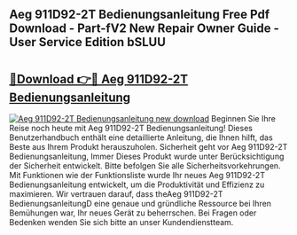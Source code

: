 ## Aeg 911D92-2T Bedienungsanleitung Free Pdf Download - Part-fV2 New Repair Owner Guide - User Service Edition bSLUU

# <h2><a href="http://df4t92u.blite.top/?on=Aeg+911D92-2T+Bedienungsanleitung">🔗Download 👉🔴 Aeg 911D92-2T Bedienungsanleitung</a></h2>

[![Aeg 911D92-2T Bedienungsanleitung new download](https://i.imgur.com/lujVjoI.png)](http://df4t92u.blite.top/?on=Aeg+911D92-2T+Bedienungsanleitung)
Beginnen Sie Ihre Reise noch heute mit Aeg 911D92-2T Bedienungsanleitung! Dieses Benutzerhandbuch enthält eine detaillierte Anleitung, die Ihnen hilft, das Beste aus Ihrem Produkt herauszuholen. Sicherheit geht vor Aeg 911D92-2T Bedienungsanleitung, Immer Dieses Produkt wurde unter Berücksichtigung der Sicherheit entwickelt. Bitte befolgen Sie alle Sicherheitsvorkehrungen. Mit Funktionen wie der Funktionsliste wurde Ihr neues Aeg 911D92-2T Bedienungsanleitung entwickelt, um die Produktivität und Effizienz zu maximieren. Wir vertrauen darauf, dass theAeg 911D92-2T BedienungsanleitungD eine genaue und gründliche Ressource bei Ihren Bemühungen war, Ihr neues Gerät zu beherrschen. Bei Fragen oder Bedenken wenden Sie sich bitte an unser Kundendienstteam.
